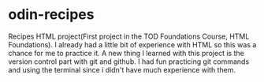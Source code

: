 # odin-recipes
Recipes HTML project(First project in the TOD Foundations Course, HTML Foundations).
I already had a little bit of experience with HTML so this was a chance for me to practice it.
A new thing I learned with this project is the version control part with git and github.
I had fun practicing git commands and using the terminal since i didn't have much experience with them.